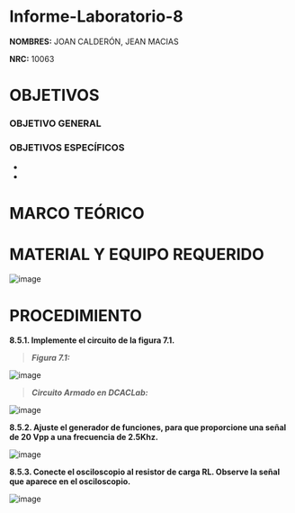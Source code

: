 # Informe-Laboratorio-8

**NOMBRES:** JOAN CALDERÓN, JEAN MACIAS

**NRC:** 10063

# **OBJETIVOS**

### **OBJETIVO GENERAL**



### **OBJETIVOS ESPECÍFICOS**

* 

*

# **MARCO TEÓRICO**

# **MATERIAL Y EQUIPO REQUERIDO**

![image](https://user-images.githubusercontent.com/116774235/219495305-5eb95d96-df85-4e1a-837d-9f8a29687fec.png)

# **PROCEDIMIENTO**

**8.5.1. Implemente el circuito de la figura 7.1.**

> ***Figura 7.1:***

![image](https://user-images.githubusercontent.com/116774235/219495734-ffc53bff-c383-44b3-8dcb-8211147f6303.png)

> ***Circuito Armado en DCACLab:***

![image](https://user-images.githubusercontent.com/116774235/219495879-6cddf051-e2d7-4755-a1d9-0f9930305e57.png)

**8.5.2. Ajuste el generador de funciones, para que proporcione una señal de 20 Vpp a una frecuencia de 2.5Khz.**

![image](https://user-images.githubusercontent.com/116774235/219496212-278780c2-8b1b-4c29-b55f-5e53d553236b.png)

**8.5.3. Conecte el osciloscopio al resistor de carga RL. Observe la señal que aparece en el osciloscopio.**

![image](https://user-images.githubusercontent.com/116774235/219500685-2ae05361-582c-433f-824e-7fec0fdaeb26.png)
